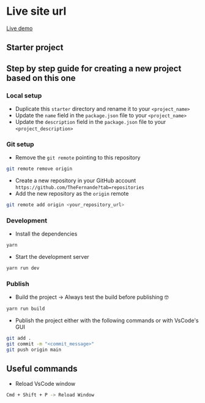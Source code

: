 # Live site url

[Live demo](https://hero-section-list.vercel.app/)

## Starter project

## Step by step guide for creating a new project based on this one

### Local setup

- Duplicate this `starter` directory and rename it to your `<project_name>`
- Update the `name` field in the `package.json` file to your `<project_name>`
- Update the `description` field in the `package.json` file to your `<project_description>`

### Git setup

- Remove the `git remote` pointing to this repository

```bash
git remote remove origin
```

- Create a new repository in your GitHub account `https://github.com/TheFernande?tab=repositories`
- Add the new repository as the `origin` remote

```bash
git remote add origin <your_repository_url>
```

### Development

- Install the dependencies

```bash
yarn
```

- Start the development server

```bash
yarn run dev
```

### Publish

- Build the project -> Always test the build before publishing 🤓

```bash
yarn run build
```

- Publish the project either with the following commands or with VsCode's GUI

```bash
git add .
git commit -m "<commit_message>"
git push origin main
```

## Useful commands

- Reload VsCode window

```bash
Cmd + Shift + P -> Reload Window
```
